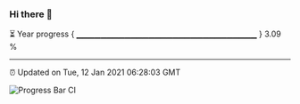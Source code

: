 ### Hi there 👋

⏳ Year progress { ▁▁▁▁▁▁▁▁▁▁▁▁▁▁▁▁▁▁▁▁▁▁▁▁▁▁▁▁▁▁ } 3.09 %

---

⏰ Updated on Tue, 12 Jan 2021 06:28:03 GMT

![Progress Bar CI](https://github.com/liununu/liununu/workflows/Progress%20Bar%20CI/badge.svg)
